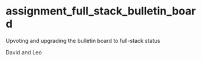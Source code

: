 # assignment_full_stack_bulletin_board
Upvoting and upgrading the bulletin board to full-stack status

David and Leo